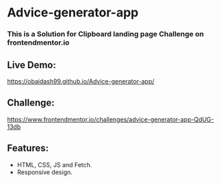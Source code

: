 # Advice-generator-app

### This is a Solution for Clipboard landing page Challenge on frontendmentor.io

## Live Demo:
 https://obaidash99.github.io/Advice-generator-app/

## Challenge: 
 https://www.frontendmentor.io/challenges/advice-generator-app-QdUG-13db

## Features:
  - HTML, CSS, JS and Fetch.
  - Responsive design.
